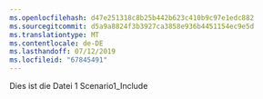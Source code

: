 ```yaml
---
ms.openlocfilehash: d47e251318c8b25b442b623c410b9c97e1edc882
ms.sourcegitcommit: d5a9a8824f3b3927ca3858e936b4451154ec9e5d
ms.translationtype: MT
ms.contentlocale: de-DE
ms.lasthandoff: 07/12/2019
ms.locfileid: "67845491"
---
```

Dies ist die Datei 1 Scenario1_Include
